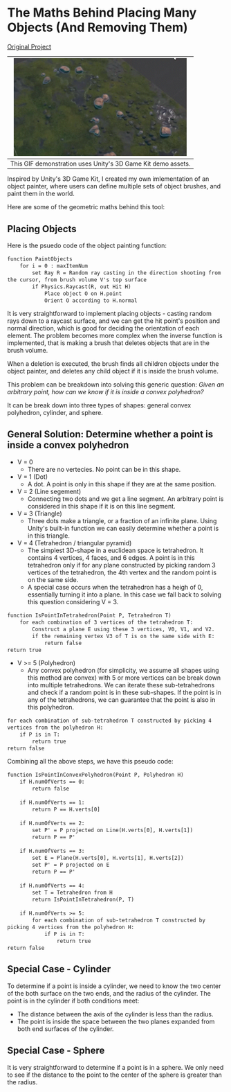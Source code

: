 # The Maths Behind Placing Many Objects (And Removing Them)

[Original Project](https://github.com/huchi57/GameObjectPainter)

| <img src="https://github.com/huchi57/GameObjectPainter/blob/main/Images/img-gameobjectpainter-example-demoassets.gif" alt="Example-of-object-painter-with-demo-assets" width="400"> |
| --- |
| This GIF demonstration uses Unity's 3D Game Kit demo assets. |

Inspired by Unity's 3D Game Kit, I created my own imlementation of an object painter, where users can define multiple sets of object brushes, and paint them in the world.

Here are some of the geometric maths behind this tool:

## Placing Objects
Here is the psuedo code of the object painting function:

```
function PaintObjects
    for i = 0 : maxItemNum
        set Ray R = Random ray casting in the direction shooting from the cursor, from brush volume V's top surface
        if Physics.Raycast(R, out Hit H)
            Place object O on H.point
            Orient O according to H.normal
```

It is very straightforward to implement placing objects - casting random rays down to a raycast surface, and we can get the hit point's position and normal direction, which is good for deciding the orientation of each element. The problem becomes more complex when the inverse function is implemented, that is making a brush that deletes objects that are in the brush volume.

When a deletion is executed, the brush finds all children objects under the object painter, and deletes any child object if it is inside the brush volume.

This problem can be breakdown into solving this generic question: *Given an arbitrary point, how can we know if it is inside a convex polyhedron?*

It can be break down into three types of shapes: general convex polyhedron, cylinder, and sphere.

## General Solution: Determine whether a point is inside a convex polyhedron
- V = 0
  - There are no vertecies. No point can be in this shape.
- V = 1 (Dot)
  - A dot. A point is only in this shape if they are at the same position. 
- V = 2 (Line segement)
  - Connecting two dots and we get a line segment. An arbitrary point is considered in this shape if it is on this line segment.
- V = 3 (Triangle)
  - Three dots make a triangle, or a fraction of an infinite plane. Using Unity's built-in function we can easily determine whether a point is in this triangle.
- V = 4 (Tetrahedron / triangular pyramid)
  - The simplest 3D-shape in a euclidean space is tetrahedron. It contains 4 vertices, 4 faces, and 6 edges. A point is in this tetrahedron only if for any plane constructed by picking random 3 vertices of the tetrahedron, the 4th vertex and the random point is on the same side.
  - A special case occurs when the tetrahedron has a heigh of 0, essentially turning it into a plane. In this case we fall back to solving this question considering V = 3.
```
function IsPointInTetrahedron(Point P, Tetrahedron T)
    for each combination of 3 vertices of the tetrahedron T:
        Construct a plane E using these 3 vertices, V0, V1, and V2.
        if the remaining vertex V3 of T is on the same side with E:
            return false 
return true
```
- V >= 5 (Polyhedron)
  - Any convex polyhedron (for simplicity, we assume all shapes using this method are convex) with 5 or more vertices can be break down into multiple tetrahedrons. We can iterate these sub-tetrahedrons and check if a random point is in these sub-shapes. If the point is in any of the tetrahedrons, we can guarantee that the point is also in this polyhedron.
```
for each combination of sub-tetrahedron T constructed by picking 4 vertices from the polyhedron H:
    if P is in T:
        return true
return false
```

Combining all the above steps, we have this pseudo code:

```
function IsPointInConvexPolyhedron(Point P, Polyhedron H)
    if H.numOfVerts == 0:
        return false

    if H.numOfVerts == 1:
        return P == H.verts[0]

    if H.numOfVerts == 2:
        set P' = P projected on Line(H.verts[0], H.verts[1])
        return P == P'

    if H.numOfVerts == 3:
        set E = Plane(H.verts[0], H.verts[1], H.verts[2])
        set P' = P projected on E
        return P == P'

    if H.numOfVerts == 4:
        set T = Tetrahedron from H
        return IsPointInTetrahedron(P, T)

    if H.numOfVerts >= 5:
        for each combination of sub-tetrahedron T constructed by picking 4 vertices from the polyhedron H:
            if P is in T:
                return true
return false
```

## Special Case - Cylinder
To determine if a point is inside a cylinder, we need to know the two center of the both surface on the two ends, and the radius of the cylinder. The point is in the cylinder if both conditions meet:
- The distance between the axis of the cylinder is less than the radius.
- The point is inside the space between the two planes expanded from both end surfaces of the cylinder.

## Special Case - Sphere
It is very straightforward to determine if a point is in a sphere. We only need to see if the distance to the point to the center of the sphere is greater than the radius.
